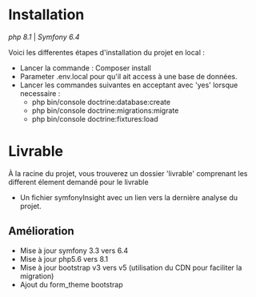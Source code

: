# Installation

_php 8.1_ | _Symfony 6.4_

Voici les differentes étapes d'installation du projet en local :
- Lancer la commande : Composer install
- Parameter .env.local pour qu'il ait access à une base de données.
- Lancer les commandes suivantes en acceptant avec 'yes' lorsque necessaire :
    - php bin/console doctrine:database:create
    - php bin/console doctrine:migrations:migrate
    - php bin/console doctrine:fixtures:load

# Livrable

À la racine du projet, vous trouverez un dossier 'livrable' comprenant les different élement demandé pour le livrable
- Un fichier symfonyInsight avec un lien vers la dernière analyse du projet.


## Amélioration

- Mise à jour symfony 3.3 vers 6.4
- Mise à jour php5.6 vers 8.1
- Mise à jour bootstrap v3 vers v5 (utilisation du CDN pour faciliter la migration)
- Ajout du form_theme bootstrap
